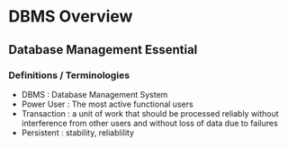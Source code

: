# DBMS Overview

## Database Management Essential
### Definitions / Terminologies
- DBMS : Database Management System
- Power User : The most active functional users
- Transaction : a unit of work that should be processed reliably without interference from other users and without loss of data due to failures
- Persistent : stability, reliablility


